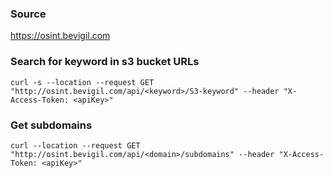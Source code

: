 ### Source
https://osint.bevigil.com

### Search for keyword in s3 bucket URLs
```
curl -s --location --request GET "http://osint.bevigil.com/api/<keyword>/S3-keyword" --header "X-Access-Token: <apiKey>"
```

### Get subdomains
```
curl --location --request GET "http://osint.bevigil.com/api/<domain>/subdomains" --header "X-Access-Token: <apiKey>"
```

